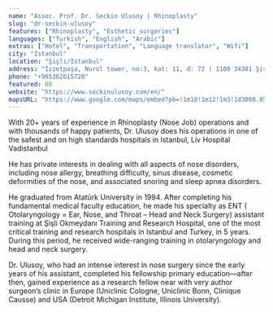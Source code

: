 ```yaml
---
name: "Assoc. Prof. Dr. Seckin Ulusoy | Rhinoplasty"
slug: "dr-seckin-ulusoy"
features: ["Rhinoplasty", "Esthetic surgeries"]
languages: ["Turkish", "English", "Arabic"]
extras: ["Hotel", "Transportation", "Language translator", "Wifi"]
city: "Istanbul"
location: "Şişli/Istanbul"
address: "İzzetpaşa, Nurol tower, no:3, kat: 11, d: 72 ( 1109 34381 Şişli İstanbul TR, Yeni Yol Cd., 34387 Şişli/İstanbul"
phone: "+905362615720"
featured: 60
website: "https://www.seckinulusoy.com/en/"
mapsURL: "https://www.google.com/maps/embed?pb=!1m18!1m12!1m3!1d3008.0523887681875!2d28.983989016253418!3d41.06784747929491!2m3!1f0!2f0!3f0!3m2!1i1024!2i768!4f13.1!3m3!1m2!1s0x14cab7a72f04fd93%3A0x9435b1a8d93154ea!2sAssoc.%20Prof.%20Dr.%20Seckin%20Ulusoy%20%7C%20Rhinoplasty%20Surgeon%20in%20Istanbul%2C%20Turkey!5e0!3m2!1sen!2str!4v1661296746055!5m2!1sen!2str"
---
```


With 20+ years of experience in Rhinoplasty (Nose Job) operations and with thousands of happy patients, Dr. Ulusoy does his operations in one of the safest and on high standards hospitals in Istanbul, Liv Hospital Vadistanbul

He has private interests in dealing with all aspects of nose disorders, including nose allergy, breathing difficulty, sinus disease, cosmetic deformities of the nose, and associated snoring and sleep apnea disorders.

He graduated from Atatürk University in 1994. After completing his fundamental medical faculty education, he made his specialty as ENT ( Otolaryngology = Ear, Nose, and Throat – Head and Neck Surgery) assistant training at Şişli Okmeydanı Training and Research Hospital, one of the most critical training and research hospitals in Istanbul and Turkey, in 5 years. During this period, he received wide-ranging training in otolaryngology and head and neck surgery.

Dr. Ulusoy, who had an intense interest in nose surgery since the early years of his assistant, completed his fellowship primary education—after then, gained experience as a research fellow near with very author surgeon’s clinic ​​in Europe (Uniclinic Cologne, Uniclinic Bonn, Clinique Causse) and USA (Detroit Michigan Institute, Illinois University).

